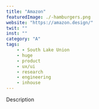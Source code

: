 ```yaml
---
title: "Amazon"
featuredImage: ./-hamburgers.png
website: "https://amazon.design/"
twit: ""
inst: ""
category: "A"
tags:
    - - South Lake Union
    - huge
    - product
    - ux/ui
    - research
    - engineering
    - inhouse
---
```


Description

